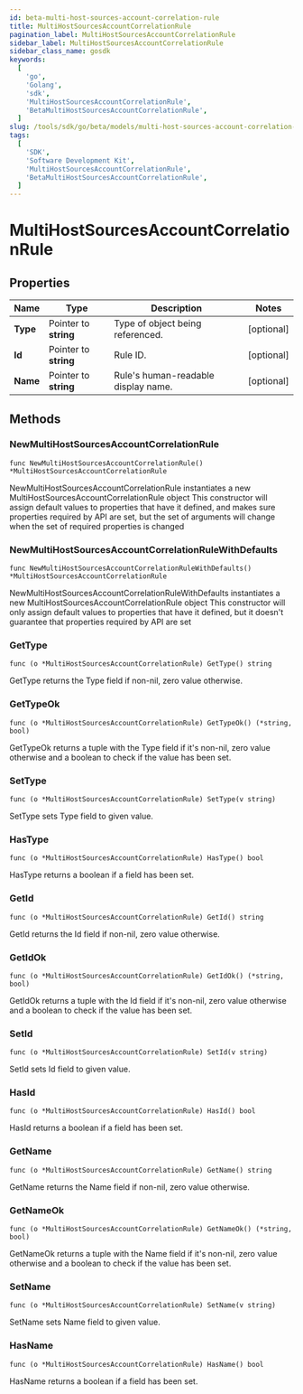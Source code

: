 ```yaml
---
id: beta-multi-host-sources-account-correlation-rule
title: MultiHostSourcesAccountCorrelationRule
pagination_label: MultiHostSourcesAccountCorrelationRule
sidebar_label: MultiHostSourcesAccountCorrelationRule
sidebar_class_name: gosdk
keywords:
  [
    'go',
    'Golang',
    'sdk',
    'MultiHostSourcesAccountCorrelationRule',
    'BetaMultiHostSourcesAccountCorrelationRule',
  ]
slug: /tools/sdk/go/beta/models/multi-host-sources-account-correlation-rule
tags:
  [
    'SDK',
    'Software Development Kit',
    'MultiHostSourcesAccountCorrelationRule',
    'BetaMultiHostSourcesAccountCorrelationRule',
  ]
---
```


# MultiHostSourcesAccountCorrelationRule

## Properties

| Name | Type | Description | Notes |
| --- | --- | --- | --- |
| **Type** | Pointer to **string** | Type of object being referenced. | [optional] |
| **Id** | Pointer to **string** | Rule ID. | [optional] |
| **Name** | Pointer to **string** | Rule's human-readable display name. | [optional] |

## Methods

### NewMultiHostSourcesAccountCorrelationRule

`func NewMultiHostSourcesAccountCorrelationRule() *MultiHostSourcesAccountCorrelationRule`

NewMultiHostSourcesAccountCorrelationRule instantiates a new MultiHostSourcesAccountCorrelationRule object This constructor will assign default values to properties that have it defined, and makes sure properties required by API are set, but the set of arguments will change when the set of required properties is changed

### NewMultiHostSourcesAccountCorrelationRuleWithDefaults

`func NewMultiHostSourcesAccountCorrelationRuleWithDefaults() *MultiHostSourcesAccountCorrelationRule`

NewMultiHostSourcesAccountCorrelationRuleWithDefaults instantiates a new MultiHostSourcesAccountCorrelationRule object This constructor will only assign default values to properties that have it defined, but it doesn't guarantee that properties required by API are set

### GetType

`func (o *MultiHostSourcesAccountCorrelationRule) GetType() string`

GetType returns the Type field if non-nil, zero value otherwise.

### GetTypeOk

`func (o *MultiHostSourcesAccountCorrelationRule) GetTypeOk() (*string, bool)`

GetTypeOk returns a tuple with the Type field if it's non-nil, zero value otherwise and a boolean to check if the value has been set.

### SetType

`func (o *MultiHostSourcesAccountCorrelationRule) SetType(v string)`

SetType sets Type field to given value.

### HasType

`func (o *MultiHostSourcesAccountCorrelationRule) HasType() bool`

HasType returns a boolean if a field has been set.

### GetId

`func (o *MultiHostSourcesAccountCorrelationRule) GetId() string`

GetId returns the Id field if non-nil, zero value otherwise.

### GetIdOk

`func (o *MultiHostSourcesAccountCorrelationRule) GetIdOk() (*string, bool)`

GetIdOk returns a tuple with the Id field if it's non-nil, zero value otherwise and a boolean to check if the value has been set.

### SetId

`func (o *MultiHostSourcesAccountCorrelationRule) SetId(v string)`

SetId sets Id field to given value.

### HasId

`func (o *MultiHostSourcesAccountCorrelationRule) HasId() bool`

HasId returns a boolean if a field has been set.

### GetName

`func (o *MultiHostSourcesAccountCorrelationRule) GetName() string`

GetName returns the Name field if non-nil, zero value otherwise.

### GetNameOk

`func (o *MultiHostSourcesAccountCorrelationRule) GetNameOk() (*string, bool)`

GetNameOk returns a tuple with the Name field if it's non-nil, zero value otherwise and a boolean to check if the value has been set.

### SetName

`func (o *MultiHostSourcesAccountCorrelationRule) SetName(v string)`

SetName sets Name field to given value.

### HasName

`func (o *MultiHostSourcesAccountCorrelationRule) HasName() bool`

HasName returns a boolean if a field has been set.
